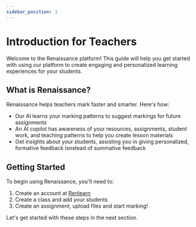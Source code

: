 ```yaml
---
sidebar_position: 1
---
```


# Introduction for Teachers

Welcome to the Renaissance platform! This guide will help you get started with using our platform to create engaging and personalized learning experiences for your students.

## What is Renaissance?

Renaissance helps teachers mark faster and smarter. Here's how:

-   Our AI learns your marking patterns to suggest markings for future assignments
-   An AI copilot has awareness of your resources, assignments, student work, and teaching patterns to help you create lesson materials
-   Get insights about your students, assisting you in giving personalized, formative feedback isnstead of summative feedback

## Getting Started

To begin using Renaissance, you'll need to:

1. Create an account at [Renlearn](https://renlearn.app/sign-in)
2. Create a class and add your students
3. Create an assignment, upload files and start marking!

Let's get started with these steps in the next section.
